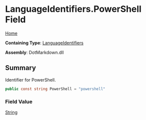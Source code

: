 # LanguageIdentifiers\.PowerShell Field

[Home](../../../README.md)

**Containing Type**: [LanguageIdentifiers](../README.md)

**Assembly**: DotMarkdown\.dll

## Summary

Identifier for PowerShell\.

```csharp
public const string PowerShell = "powershell"
```

### Field Value

[String](https://docs.microsoft.com/en-us/dotnet/api/system.string)

